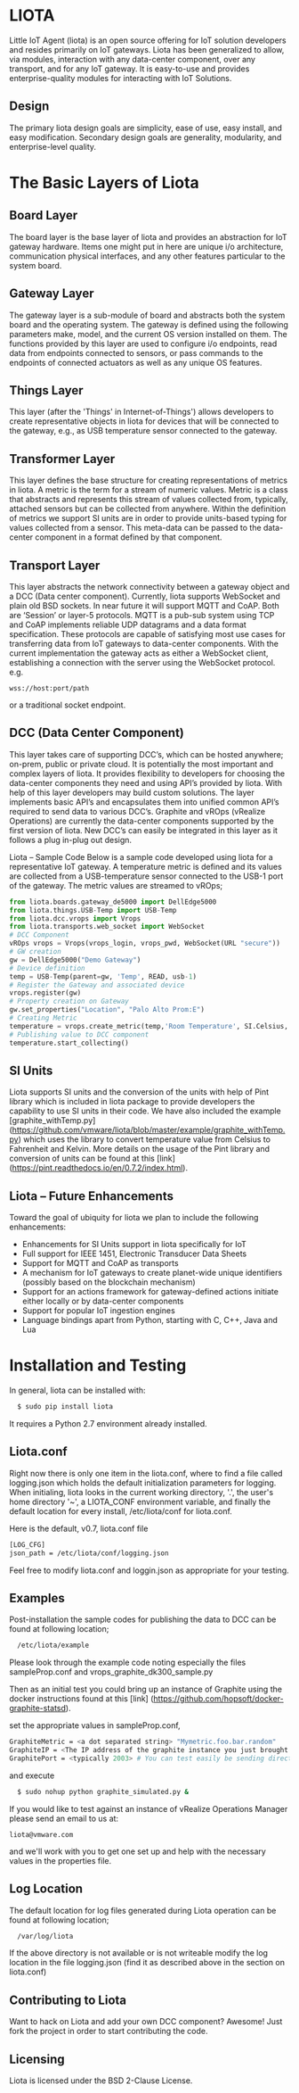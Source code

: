 
# LIOTA
Little IoT Agent (liota) is an open source offering for IoT solution developers and resides primarily on IoT gateways.
Liota has been generalized to allow, via modules,
interaction with any data-center component, over any transport, and for any IoT gateway. It is easy-to-use and provides
enterprise-quality modules for interacting with IoT Solutions.

## Design
The primary liota design goals are simplicity, ease of use, easy install, and easy modification. Secondary design goals are
generality, modularity, and enterprise-level quality.

# The Basic Layers of Liota

## Board Layer
The board layer is the base layer of liota and provides an abstraction for IoT gateway hardware. Items one might put in here
are unique i/o architecture, communication physical interfaces, and any other features particular to the system board.

## Gateway Layer
The gateway layer is a sub-module of board and abstracts both the system board and the operating system.
The gateway is defined using the following parameters make, model, and the current OS version installed on them. The functions
provided by this layer are used to configure i/o endpoints, read data from endpoints connected to sensors, or pass commands
to the endpoints of connected actuators as well as any unique OS features.

## Things Layer
This layer (after the 'Things' in Internet-of-Things') allows developers to create representative objects in liota for devices that will
be connected to the gateway, e.g., as USB temperature sensor connected to the gateway.

## Transformer Layer
This layer defines the base structure for creating representations of metrics in liota. A metric is the term for a stream of
numeric values. Metric is a class that
abstracts and represents this stream of values collected from, typically, attached sensors but can be collected from anywhere.
Within the definition of metrics we support SI units are in order to provide units-based
typing for values collected from a sensor. This meta-data can be passed to the data-center component in a format defined by that
component.

## Transport Layer
This layer abstracts the network connectivity between a gateway object and a DCC (Data center component). Currently, liota supports
WebSocket and plain old BSD sockets. In near future it will support MQTT and CoAP. Both are ‘Session’ or layer-5 protocols. MQTT is a
pub-sub system using TCP and CoAP implements reliable UDP datagrams and a data format specification. These protocols are capable of
satisfying most use cases for transferring data from IoT gateways to data-center components. With the current implementation the
gateway acts as either a WebSocket client, establishing a connection with the server using the WebSocket protocol. e.g.
```web
wss://host:port/path
```
or a traditional socket endpoint.

## DCC (Data Center Component)
This layer takes care of supporting DCC’s, which can be hosted anywhere; on-prem, public or private cloud. It is potentially the most
important and complex layers of liota. It provides flexibility to developers for choosing the data-center components they need and
using API’s provided by liota. With help of this layer developers may build custom solutions. The layer implements basic API’s and
encapsulates them into unified common API’s required to send data to various DCC’s. Graphite and vROps (vRealize Operations) are
currently the data-center components supported by the first version of liota. New DCC’s can easily be integrated in this layer as it
follows a plug in-plug out design.

Liota – Sample Code Below is a sample code developed using liota for a representative IoT gateway. A temperature
metric is defined and its values are collected from a USB-temperature sensor connected to the USB-1 port of the gateway. 
The metric values are streamed to vROps;

```python
from liota.boards.gateway_de5000 import DellEdge5000
from liota.things.USB-Temp import USB-Temp
from liota.dcc.vrops import Vrops
from liota.transports.web_socket import WebSocket
# DCC Component
vROps vrops = Vrops(vrops_login, vrops_pwd, WebSocket(URL "secure"))
# GW creation
gw = DellEdge5000("Demo Gateway")
# Device definition
temp = USB-Temp(parent=gw, 'Temp', READ, usb-1)
# Register the Gateway and associated device 
vrops.register(gw)
# Property creation on Gateway 
gw.set_properties("Location", "Palo Alto Prom:E")
# Creating Metric
temperature = vrops.create_metric(temp,'Room Temperature', SI.Celsius, sampling_interval=10)
# Publishing value to DCC component
temperature.start_collecting()
```

## SI Units
Liota supports SI units and the conversion of the units with help of Pint library which is included in liota package to provide
developers the capability to use SI units in their code. We have also included the example [graphite_withTemp.py] (https://github.com/vmware/liota/blob/master/example/graphite_withTemp.py)
which uses the library to convert temperature value from Celsius to Fahrenheit and Kelvin. More details on the usage of the Pint library
and conversion of units can be found at this [link] (https://pint.readthedocs.io/en/0.7.2/index.html).

## Liota – Future Enhancements
Toward the goal of ubiquity for liota we plan to include the following enhancements:
* Enhancements for SI Units support in liota specifically for IoT
* Full support for IEEE 1451, Electronic Transducer Data Sheets
* Support for MQTT and CoAP as transports
* A mechanism for IoT gateways to create planet-wide unique identifiers (possibly based on the blockchain mechanism)
* Support for an actions framework for gateway-defined actions initiate either locally or by data-center components
* Support for popular IoT ingestion engines
* Language bindings apart from Python, starting with C, C++, Java and Lua

# Installation and Testing
In general, liota can be installed with:
```bash
  $ sudo pip install liota
```

It requires a Python 2.7 environment already installed.


## Liota.conf
Right now there is only one item in the liota.conf, where to find a file called logging.json which holds the
default initialization parameters for logging. When initialing, liota looks in the current
working directory, '.', the user's home directory '~', a LIOTA_CONF environment variable, and
finally the default location for every install, /etc/liota/conf for liota.conf.

Here is the default, v0.7, liota.conf file

```bash
[LOG_CFG]
json_path = /etc/liota/conf/logging.json
```
Feel free to modify liota.conf and loggin.json as appropriate for your testing.


## Examples
Post-installation the sample codes for publishing the data to DCC can be found at following location;
```bash
  /etc/liota/example
```

Please look through the example code noting especially the files sampleProp.conf and vrops_graphite_dk300_sample.py

Then as an initial test you could bring up an instance of Graphite using the docker instructions found at this [link] (https://github.com/hopsoft/docker-graphite-statsd).

set the appropriate values in sampleProp.conf,
```bash
GraphiteMetric = <a dot separated string> "Mymetric.foo.bar.random"
GraphiteIP = <The IP address of the graphite instance you just brought up>
GraphitePort = <typically 2003> # You can test easily be sending directily to carbon
```

and execute
```bash
  $ sudo nohup python graphite_simulated.py &
```

If you would like to test against an instance of vRealize Operations Manager please send
an email to us at:

```web
liota@vmware.com
```
and we'll work with you to get one set up and help with the necessary values in the properties file.

## Log Location

The default location for log files generated during Liota operation can be found at following
location;

```bash
  /var/log/liota
```
If the above directory is not available or is not writeable modify the log location in the file
logging.json (find it as described above in the section on liota.conf)

## Contributing to Liota

Want to hack on Liota and add your own DCC component? Awesome!
Just fork the project in order to start contributing the code.

## Licensing
Liota is licensed under the BSD 2-Clause License.
